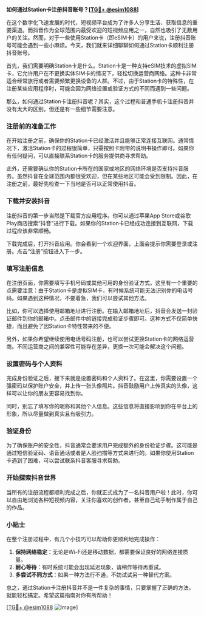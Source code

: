 **如何通过Station卡注册抖音账号？[[TG💪+ @esim1088](https://t.me/s/esim1088)]**

在这个数字化飞速发展的时代，短视频平台成为了许多人分享生活、获取信息的重要渠道。而抖音作为全球范围内最受欢迎的短视频应用之一，自然也吸引了无数用户的关注。然而，对于一些使用Station卡（即eSIM卡）的用户来说，注册抖音账号可能会遇到一些小麻烦。今天，我们就来详细聊聊如何通过Station卡顺利注册抖音账号。

首先，我们需要明确Station卡是什么。Station卡是一种支持eSIM技术的虚拟SIM卡，它允许用户在不更换实体SIM卡的情况下，轻松切换运营商网络。这种卡非常适合经常旅行或者需要频繁更换设备的人群。不过，由于Station卡的特殊性，在注册某些应用程序时，可能会因为网络设置或验证方式的不同而遇到一些问题。

那么，如何通过Station卡注册抖音呢？其实，这个过程和普通手机卡注册抖音并没有太大的区别，但还是有一些细节需要注意。

### 注册前的准备工作

在开始注册之前，确保你的Station卡已经激活并且能够正常连接互联网。通常情况下，激活Station卡的过程很简单，只需按照卡附带的说明书操作即可。如果你有任何疑问，可以直接联系Station卡的服务提供商寻求帮助。

此外，还需要确认你的Station卡所在的国家或地区的网络环境是否支持抖音服务。虽然抖音在全球范围内都很受欢迎，但在某些地区可能会受到限制。因此，在注册之前，最好先检查一下当地是否可以正常使用抖音。

### 下载并安装抖音

注册抖音的第一步当然是下载官方应用程序。你可以通过苹果App Store或谷歌Play商店搜索“抖音”进行下载。如果你的Station卡已经成功连接到互联网，下载过程应该非常顺畅。

下载完成后，打开抖音应用。你会看到一个欢迎界面，上面会提示你需要登录或注册。点击“注册”按钮进入下一步。

### 填写注册信息

在注册页面，你需要填写手机号码或其他可用的身份验证方式。这里有一个重要的点需要注意：由于Station卡是虚拟SIM卡，有时候系统可能无法识别你的电话号码。如果遇到这种情况，不要着急，我们可以尝试其他方法。

比如，你可以选择使用邮箱地址进行注册。在输入邮箱地址后，抖音会发送一封验证邮件到你的邮箱中。点击邮件中的链接完成验证步骤即可。这种方式不仅简单快捷，而且避免了因Station卡特性带来的不便。

另外，如果你希望继续使用电话号码注册，也可以尝试更换Station卡的网络运营商。不同运营商之间的兼容性可能存在差异，更换一次可能会解决这个问题。

### 设置密码与个人资料

完成身份验证之后，接下来就是设置密码和个人资料了。在这里，你需要设置一个强密码以保护账户安全，并上传一张头像照片。抖音鼓励用户上传真实的头像，这样可以让你的朋友更容易找到你。

同时，别忘了填写你的昵称和其他个人信息。这些信息将直接影响到你在平台上的形象，所以尽量做到真实且有吸引力。

### 验证身份

为了确保账户的安全性，抖音通常会要求用户完成额外的身份验证步骤。这可能是通过短信验证码、语音通话或者是人脸扫描等方式来进行的。如果你使用Station卡遇到了困难，可以尝试联系抖音客服寻求帮助。

### 开始探索抖音世界

当所有的注册流程都顺利完成之后，你就正式成为了一名抖音用户啦！此时，你可以自由地浏览各种短视频内容，关注你喜欢的创作者，甚至自己动手制作属于自己的作品。

### 小贴士

在整个注册过程中，有几个小技巧可以帮助你更顺利地完成操作：

1. **保持网络稳定**：无论是Wi-Fi还是移动数据，都需要保证良好的网络连接质量。
2. **耐心等待**：有时系统可能会出现延迟现象，请稍作等待再重试。
3. **多尝试不同方式**：如果一种方法行不通，不妨试试另一种替代方案。

总之，通过Station卡注册抖音并不是一件复杂的事情，只要掌握了正确的方法，就能轻松搞定。希望这篇指南对你有所帮助！

[[TG💪+ @esim1088](https://t.me/s/esim1088) ![Image](https://i.postimg.cc/4NQfJmqS/Snipaste-2025-05-13-00-14-12.png)]